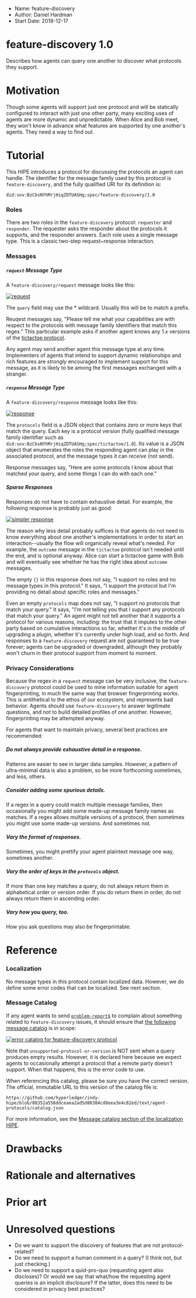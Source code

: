 - Name: feature-discovery
- Author: Daniel Hardman
- Start Date: 2018-12-17

# feature-discovery 1.0
[summary]: #summary

Describes how agents can query one another to discover what protocols
they support.

# Motivation
[motivation]: #motivation

Though some agents will support just one protocol and will be
statically configured to interact with just one other party, many
exciting uses of agents are more dynamic and unpredictable. When
Alice and Bob meet, they won't know in advance what features are
supported by one another's agents. They need a way to find out.

# Tutorial
[tutorial]: #tutorial

This HIPE introduces a protocol for discussing the protocols an agent
can handle. The identifier for the message family used by this protocol is
`feature-discovery`, and the fully qualified URI for its definition is:

    did:sov:BzCbsNYhMrjHiqZDTUASHg;spec/feature-discovery/1.0
    
### Roles

There are two roles in the `feature-discovery` protocol: `requester` and
`responder`. The requester asks the responder about the protocols it
supports, and the responder answers. Each role uses a single message type.
This is a classic two-step request~response interaction.

### Messages
##### `request` Message Type

A `feature-discovery/request` message looks like this:

[![request](request.png)](request.json)

The `query` field may use the * wildcard. Usually this will be to
match a prefix.

Reuqest messages say, "Please tell me what your capabilities are with
respect to the protocols with message family identifiers that match this
regex." This particular example asks if another agent knows any 1.x
versions of the [tictactoe protocol](
https://github.com/hyperledger/indy-hipe/blob/4a17a845da932609f1c6b7b8a4599bb686a1f440/text/protocols/tictactoe-1.0/README.md
).

Any agent may send another agent this message type at any time.
Implementers of agents that intend to support dynamic relationships
and rich features are *strongly* encouraged to implement support
for this message, as it is likely to be among the first messages
exchanged with a stranger.

##### `response` Message Type

A `feature-discovery/response` message looks like this:

[![response](response.png)](response.json)

The `protocols` field is a JSON object that contains zero or more keys that
match the query. Each key is a protocol version (fully qualified message
family identifier such as `did:sov:BzCbsNYhMrjHiqZDTUASHg;spec/tictactoe/1.0`).
Its value is a JSON object that enumerates the roles the responding agent
can play in the associated protocol, and the message types it can *receive*
(not send).

Response messages say, "Here are some protocols I know about that matched
your query, and some things I can do with each one."

##### Sparse Responses

Responses do not have to contain exhaustive detail. For example, the following
response is probably just as good:

[![simpler response](simpler-response.png)](simpler-response.json)

The reason why less detail probably suffices is that agents do not need to
know everything about one another's implementations in order to start an
interaction--usually the flow will organically reveal what's needed. For
example, the `outcome` message in the `tictactoe` protocol isn't needed
until the end, and is optional anyway. Alice can start a tictactoe game
with Bob and will eventually see whether he has the right idea about
`outcome` messages.

The empty `{}` in this response does not say, "I support no roles and no
message types in this protocol." It says, "I support the protocol but
I'm providing no detail about specific roles and messages."

Even an empty `protocols` map does not say, "I support no protocols
that match your query." It says, "I'm not telling you that I support any
protocols that match your query." An agent might not tell another that
it supports a protocol for various reasons, including: the trust that
it imputes to the other party based on cumulative interactions so far,
whether it's in the middle of upgrading a plugin, whether it's currently
under high load, and so forth. And responses to a `feature-discovery` request are
not guaranteed to be true forever; agents can be upgraded or downgraded,
although they probably won't churn in their protocol support from moment
to moment.

### Privacy Considerations

Because the regex in a `request` message can be very inclusive, the `feature-discovery`
protocol could be used to mine information suitable for agent fingerprinting,
in much the same way that browser fingerprinting works. This is antithetical
to the ethos of our ecosystem, and represents bad behavior. Agents should
use `feature-discovery` to answer legitimate questions, and not to build detailed
profiles of one another. However, fingerprinting may be attempted
anyway.

For agents that want to maintain privacy, several best practices are
recommended:

##### Do not always provide exhaustive detail in a response.

Patterns are easier to see in larger data samples. However, a pattern
of ultra-minimal data is also a problem, so be more forthcoming sometimes,
and less, others.

##### Consider adding some spurious details.

If a regex in a query could match multiple message families, then occasionally
you might add some made-up message family names as matches. If a regex
allows multiple versions of a protocol, then sometimes you might use some
made-up *versions*. And sometimes not.

##### Vary the format of responses.

Sometimes, you might prettify your agent plaintext message one way,
sometimes another.

##### Vary the order of keys in the `protocols` object.

If more than one key matches a query, do not always return them in
alphabetical order or version order. If you do return them in order,
do not always return them in ascending order.

##### Vary how you query, too.

How you ask questions may also be fingerprintable.
 
# Reference

### Localization
No message types in this protocol contain localized data. However, we
do define some error codes that can be localized. See next section.

### Message Catalog

If any agent wants to send [`problem-report`s](
https://github.com/hyperledger/indy-hipe/blob/6a5e4fe2d7e14953cd8e3aed07d886176332e696/text/error-handling/README.md#the-problem-report-message-type
) to complain about something related to `feature-discovery` issues, it should
ensure that [the following message catalog](catalog.json) is in scope:

[![error catalog for feature-discovery protocol](catalog.png)](catalog.json)

Note that `unsupported-protocol-or-version` is NOT sent when a query produces
empty results. However, it is declared here because we expect agents to
occasionally attempt a protocol that a remote party doesn't support. When
that happens, this is the error code to use.

When referencing this catalog, please be sure you have the correct
version. The official, immutable URL to this version of the catalog file
is:

    https://github.com/hyperledger/indy-hipe/blob/88352a556ddceaea2ad5d88384cd8eea3e4c82ed/text/agent-protocols/catalog.json

For more information, see the [Message catalog section of the localization
HIPE](https://github.com/hyperledger/indy-hipe/blob/95c6261dc6b857a36ceb348276a822dd730a5923/text/localized-messages/README.md#message-codes-and-catalogs).
      

# Drawbacks

# Rationale and alternatives

# Prior art

# Unresolved questions

- Do we want to support the discovery of features that are not protocol-related?
- Do we need to support a human comment in a query? (I think not, but just checking.)
- Do we need to support a quid-pro-quo (requesting agent also discloses)? Or
  would we say that what/how the requesting agent queries is an implicit
  disclosure? If the latter, does this need to be considered in privacy 
  best practices?